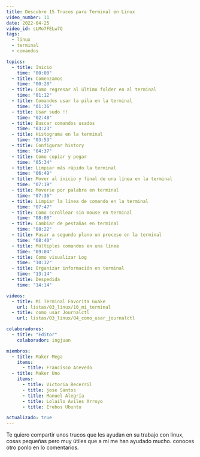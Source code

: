 ```yaml
---
title: Descubre 15 Trucos para Terminal en Linux
video_number: 11
date: 2022-04-25
video_id: sLMo7FELw7Q
tags:
  - linux
  - terminal
  - comandos

topics:
  - title: Inicio
    time: "00:00"
  - title: Comenzamos
    time: "00:28"
  - title: Como regresar al último folder en al terminal
    time: "01:12"
  - title: Comandos usar la pila en la terminal
    time: "01:36"
  - title: Usar sudo !!
    time: "02:40"
  - title: Buscar comandos usados
    time: "03:23"
  - title: Histograma en la terminal
    time: "03:53"
  - title: Configurar history
    time: "04:37"
  - title: Como copiar y pegar
    time: "05:34"
  - title: Limpiar más rápido la terminal
    time: "06:49"
  - title: Mover al inicio y final de una línea en la terminal
    time: "07:19"
  - title: Moverse por palabra en terminal
    time: "07:36"
  - title: Limpiar la línea de comando en la terminal
    time: "07:47"
  - title: Como scrollear sin mouse en terminal
    time: "08:00"
  - title: Cambiar de pestañas en terminal
    time: "08:22"
  - title: Pasar a segundo plano un proceso en la terminal
    time: "08:40"
  - title: Múltiples comandos en una línea
    time: "09:04"
  - title: Como visualizar Log
    time: "10:32"
  - title: Organizar información en terminal
    time: "13:14"
  - title: Despedida
    time: "14:14"

videos:
  - title: Mi Terminal Favorita Guake
    url: listas/03_linux/10_mi_terminal
  - title: como usar Journalctl
    url: listas/03_linux/04_como_usar_journalctl

colaboradores:
  - title: "Editor"
    colaborador: ingjuan

miembros:
  - title: Maker Mega
    items:
      - title: Francisco Acevedo
  - title: Maker Uno
    items:
      - title: Victoria Becerril
      - title: jose Santos
      - title: Manuel Alegría
      - title: Lolailo Aviles Arroyo
      - title: Erebos Ubuntu

actualizado: true
---
```


Te quiero compartir unos trucos que les ayudan en su trabajo con linux, cosas pequeñas pero muy útiles que a mi me han ayudado mucho. conoces otro ponlo en lo comentarios.
